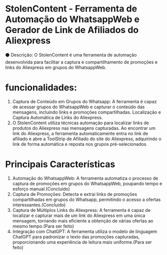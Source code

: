 # StolenContent - Ferramenta de Automação do WhatsappWeb e Gerador de Link de Afiliados do Aliexpress
⚫ Descrição: O StolenContent é uma ferramenta de automação desenvolvida para facilitar a captura e compartilhamento de promoções e links do Aliexpress em grupos do WhatsappWeb.

# funcionalidades:
1. Captura de Conteúdo em Grupos do Whatsapp: A ferramenta é capaz de acessar grupos do WhatsappWeb e capturar o conteúdo das mensagens, incluindo links e promoções compartilhadas. Localização e Captura Automática de Links do Aliexpress.
2. O StolenContent utiliza técnicas automação para localizar links de produtos do Aliexpress nas mensagens capturadas. Ao encontrar um link do Aliexpress, a ferramenta automaticamente entra no link de afiliado e abre a ToolStrip de Afiliado do site do Aliexpress, adquirindo o link de forma automática e reposta nos grupos pré-selecionados.

# Principais Características

1. Automação do WhatsappWeb: A ferramenta automatiza o processo de captura de promoções em grupos do WhatsappWeb, poupando tempo e esforço manual.(Concluido)
2. Captura de Promoções: Detecta e extrai links de promoções compartilhadas em grupos do Whatsapp, permitindo o acesso a ofertas interessantes.(Concluido)
3. Captura de Múltiplos Links do Aliexpress: A ferramenta é capaz de localizar e capturar mais de um link do Aliexpress em uma única mensagem, tornando mais eficiente a obtenção de várias ofertas ao mesmo tempo.(Para ser feito)
4. Integração com ChatGPT: A ferramenta utiliza o modelo de linguagem ChatGPT para padronizar o texto das promoções capturadas, proporcionando uma experiência de leitura mais uniforme.(Para ser feito)
